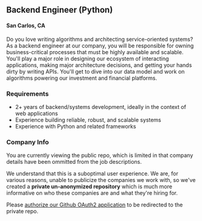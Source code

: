 ## Backend Engineer (Python)
#### San Carlos, CA

Do you love writing algorithms and architecting service-oriented systems? As a backend engineer at our company, you will be responsible for owning business-critical processes that must be highly available and scalable. You'll play a major role in designing our ecosystem of interacting applications, making major architecture decisions, and getting your hands dirty by writing APIs. You'll get to dive into our data model and work on algorithms powering our investment and financial platforms.

### Requirements
+	2+ years of backend/systems development, ideally in the context of web applications
+	Experience building reliable, robust, and scalable systems
+	Experience with Python and related frameworks


### Company Info
You are currently viewing the public repo, which is limited in that company details have been ommitted from the job descriptions.  
    
We understand that this is a suboptimal user experience.  We are, for various reasons, unable to publicize the companies we work with, so we've
created a **private un-anonymized repository** which is much more informative on who these companies are and what they're hiring for.  
    
Please [authorize our Github OAuth2 application](https://letsrockit.co/users/auth/github?job_id=vxbzdgfyda-backend-engineer-python) to be redirected to the private repo.
